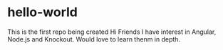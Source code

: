 # hello-world
This is the first repo being created
Hi Friends
I have interest in Angular, Node.js and Knockout. Would
love to learn thenm in depth.
